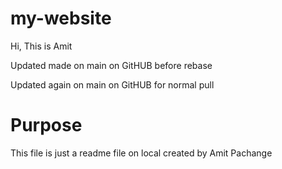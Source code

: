 # my-website
Hi, This is Amit

Updated made on main on GitHUB before rebase

Updated again on main on GitHUB for normal pull



# Purpose
This file is just a readme file on local 
created by Amit Pachange


